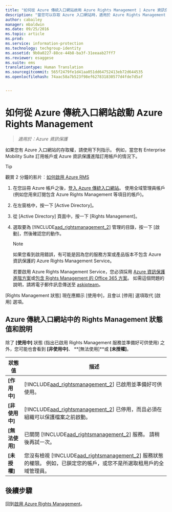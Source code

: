 ```yaml
---
title: "如何從 Azure 傳統入口網站啟用 Azure Rights Management | Azure 資訊保護"
description: "當您可以存取 Azure 入口網站時，適用於 Azure Rights Management Service 的啟用指示。 例如，當您有 Enterprise Mobility Suite 訂用帳戶或 Azure 資訊保護進階訂用帳戶的情況下。"
author: cabailey
manager: mbaldwin
ms.date: 09/25/2016
ms.topic: article
ms.prod: 
ms.service: information-protection
ms.technology: techgroup-identity
ms.assetid: 9b0a0227-88ce-44b8-ba3f-31eeaab27ff7
ms.reviewer: esaggese
ms.suite: ems
translationtype: Human Translation
ms.sourcegitcommit: 565f2479fe1d41aa051dd64752413eb72d644535
ms.openlocfilehash: 74aac58a7b523f98ef627831830577d4fde7d5af


---
```


# 如何從 Azure 傳統入口網站啟動 Azure Rights Management

>*適用於：Azure 資訊保護*


如果您有 Azure 入口網站的存取權，請使用下列指示。 例如，當您有 Enterprise Mobility Suite 訂用帳戶或 Azure 資訊保護進階訂用帳戶的情況下。

> [!TIP]
> 觀賞 2 分鐘的影片︰[如何啟用 Azure RMS](https://channel9.msdn.com/series/pit-stop-enterprise-mobility-suite/activate-azure-rms)

1.  在您註冊 Azure 帳戶之後，[登入 Azure 傳統入口網站](http://go.microsoft.com/fwlink/p/?LinkID=275081)。 使用全域管理員帳戶 (例如您用來訂閱包含 Azure Rights Management 等項目的帳戶)。

2.  在左窗格中，按一下 [Active Directory]。

3.  從 [Active Directory] 頁面中，按一下 [Rights Management]。

4.  選取要為 [!INCLUDE[aad_rightsmanagement_2](../includes/aad_rightsmanagement_2_md.md)] 管理的目錄，按一下 [啟動]，然後確認您的動作。

    > [!NOTE]
    >如果您看到啟用錯誤，有可能是因為您的服務方案或產品版本不包含 Azure 資訊保護的 Azure Rights Management Service。
    >
    >若要啟用 Azure Rights Management Service，您必須採用 [Azure 資訊保護進階方案](https://www.microsoft.com/en-us/cloud-platform/azure-information-protection-pricing)或[包含 Rights Management 的 Office 365 方案](http://download.microsoft.com/download/E/C/F/ECF42E71-4EC0-48FF-AA00-577AC14D5B5C/Azure_Information_Protection_licensing_datasheet_EN-US.pdf)。 如需這個問題的說明，請將電子郵件訊息傳送至 [askipteam](mailto:askipteam?subject=I%20cannot%20activate%20RMS)。


[Rights Management 狀態] 現在應顯示 [使用中]，且會以 [停用] 選項取代 [啟用] 選項。

## Azure 傳統入口網站中的 Rights Management 狀態值和說明
除了 **[使用中]** 狀態 (指出已啟用 Rights Management 服務並準備好可供使用) 之外，您可能也會看到 **[非使用中]**、 **[無法使用]**或 **[未授權]**。

|狀態值|描述|
|----------------|---------------|
|**[作用中]**|[!INCLUDE[aad_rightsmanagement_2](../includes/aad_rightsmanagement_2_md.md)] 已啟用並準備好可供使用。|
|**[非使用中]**|[!INCLUDE[aad_rightsmanagement_2](../includes/aad_rightsmanagement_2_md.md)] 已停用，而且必須在組織可以保護檔案之前啟動。|
|**[無法使用]**|已關閉 [!INCLUDE[aad_rightsmanagement_2](../includes/aad_rightsmanagement_2_md.md)] 服務。 請稍後再試一次。|
|**[未授權]**|您沒有檢視 [!INCLUDE[aad_rightsmanagement_2](../includes/aad_rightsmanagement_2_md.md)] 服務狀態的權限。 例如，已鎖定您的帳戶，或您不是所選取租用戶的全域管理員。|

## 後續步驟
回到[啟用 Azure Rights Management](activate-service.md)。


<!--HONumber=Oct16_HO1-->


